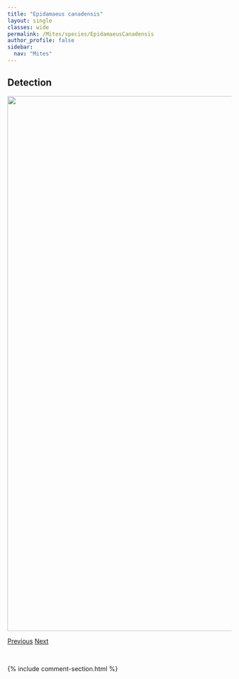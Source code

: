 ```yaml
---
title: "Epidamaeus canadensis"
layout: single
classes: wide
permalink: /Mites/species/EpidamaeusCanadensis
author_profile: false
sidebar:
  nav: "Mites"
---
```


<h2>Detection</h2>

<a href="https://drive.google.com/uc?export=view&id=1O6E7U51CUSlDfjNbuo2_UMeNF7XuUBZi">
<img src="https://drive.google.com/uc?export=view&id=1O6E7U51CUSlDfjNbuo2_UMeNF7XuUBZi" height = "1200" width = "800">
</a>


<a href="/DevelopmentWebsite/Mites/species/EpidamaeusArcticola" class="pagination--pager" title="Epidamaeus arcticola">Previous</a> <a href="/DevelopmentWebsite/Mites/species/EpidamaeusCoxalis" class="pagination--pager" title="Epidamaeus coxalis">Next</a>

<p>&nbsp;</p>

{% include comment-section.html %}
